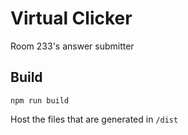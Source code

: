 # Virtual Clicker

Room 233's answer submitter

## Build

```npm run build```

Host the files that are generated in ```/dist```
